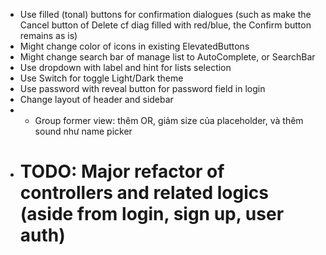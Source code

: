 - Use filled (tonal) buttons for confirmation dialogues (such as make the Cancel button of Delete cf diag filled with red/blue, the Confirm button remains as is)
- Might change color of icons in existing ElevatedButtons
- Might change search bar of manage list to AutoComplete, or SearchBar
- Use dropdown with label and hint for lists selection
- Use Switch for toggle Light/Dark theme
- Use password with reveal button for password field in login
- Change layout of header and sidebar
- - Group former view: thêm OR, giảm size của placeholder, và thêm sound như name picker
- # TODO: Major refactor of controllers and related logics (aside from login, sign up, user auth)
